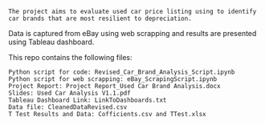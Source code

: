  	The project aims to evaluate used car price listing using to identify car brands that are most resilient to depreciation.
  Data is captured from eBay using web scrapping and results are presented using Tableau dashboard. 
  
  This repo contains the following files:
	
	Python script for code: Revised_Car_Brand_Analysis_Script.ipynb
	Python script for web scrapping: eBay_ScrapingScript.ipynb
	Project Report: Project Report_Used Car Brand Analysis.docx
	Slides: Used Car Analysis V1.1.pdf
	Tableau Dashboard Link: LinkToDashboards.txt
	Data file: CleanedDataRevised.csv
	T Test Results and Data: Cofficients.csv and TTest.xlsx
